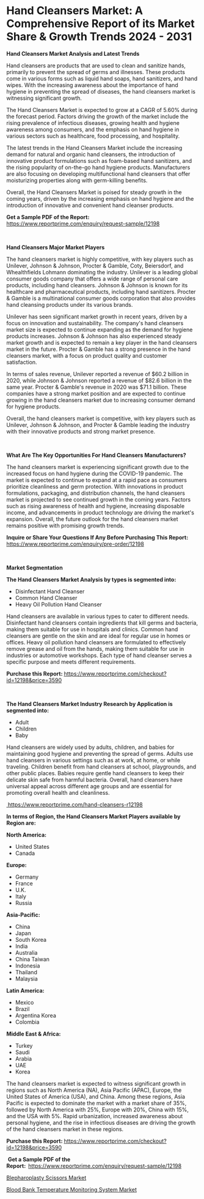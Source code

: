 <p><h1>Hand Cleansers Market: A Comprehensive Report of its Market Share & Growth Trends 2024 - 2031</h1></p><p><strong>Hand Cleansers Market Analysis and Latest Trends</strong></p>
<p><p>Hand cleansers are products that are used to clean and sanitize hands, primarily to prevent the spread of germs and illnesses. These products come in various forms such as liquid hand soaps, hand sanitizers, and hand wipes. With the increasing awareness about the importance of hand hygiene in preventing the spread of diseases, the hand cleansers market is witnessing significant growth.</p><p>The Hand Cleansers Market is expected to grow at a CAGR of 5.60% during the forecast period. Factors driving the growth of the market include the rising prevalence of infectious diseases, growing health and hygiene awareness among consumers, and the emphasis on hand hygiene in various sectors such as healthcare, food processing, and hospitality.</p><p>The latest trends in the Hand Cleansers Market include the increasing demand for natural and organic hand cleansers, the introduction of innovative product formulations such as foam-based hand sanitizers, and the rising popularity of on-the-go hand hygiene products. Manufacturers are also focusing on developing multifunctional hand cleansers that offer moisturizing properties along with germ-killing benefits.</p><p>Overall, the Hand Cleansers Market is poised for steady growth in the coming years, driven by the increasing emphasis on hand hygiene and the introduction of innovative and convenient hand cleanser products.</p></p>
<p><strong>Get a Sample PDF of the Report:&nbsp;</strong> <a href="https://www.reportprime.com/enquiry/request-sample/12198">https://www.reportprime.com/enquiry/request-sample/12198</a></p>
<p>&nbsp;</p>
<p><strong>Hand Cleansers Major Market Players</strong></p>
<p><p>The hand cleansers market is highly competitive, with key players such as Unilever, Johnson & Johnson, Procter & Gamble, Coty, Beiersdorf, and Whealthfields Lohmann dominating the industry. Unilever is a leading global consumer goods company that offers a wide range of personal care products, including hand cleansers. Johnson & Johnson is known for its healthcare and pharmaceutical products, including hand sanitizers. Procter & Gamble is a multinational consumer goods corporation that also provides hand cleansing products under its various brands. </p><p>Unilever has seen significant market growth in recent years, driven by a focus on innovation and sustainability. The company's hand cleansers market size is expected to continue expanding as the demand for hygiene products increases. Johnson & Johnson has also experienced steady market growth and is expected to remain a key player in the hand cleansers market in the future. Procter & Gamble has a strong presence in the hand cleansers market, with a focus on product quality and customer satisfaction.</p><p>In terms of sales revenue, Unilever reported a revenue of $60.2 billion in 2020, while Johnson & Johnson reported a revenue of $82.6 billion in the same year. Procter & Gamble's revenue in 2020 was $71.1 billion. These companies have a strong market position and are expected to continue growing in the hand cleansers market due to increasing consumer demand for hygiene products. </p><p>Overall, the hand cleansers market is competitive, with key players such as Unilever, Johnson & Johnson, and Procter & Gamble leading the industry with their innovative products and strong market presence.</p></p>
<p>&nbsp;</p>
<p><strong>What Are The Key Opportunities For Hand Cleansers Manufacturers?</strong></p>
<p><p>The hand cleansers market is experiencing significant growth due to the increased focus on hand hygiene during the COVID-19 pandemic. The market is expected to continue to expand at a rapid pace as consumers prioritize cleanliness and germ protection. With innovations in product formulations, packaging, and distribution channels, the hand cleansers market is projected to see continued growth in the coming years. Factors such as rising awareness of health and hygiene, increasing disposable income, and advancements in product technology are driving the market's expansion. Overall, the future outlook for the hand cleansers market remains positive with promising growth trends.</p></p>
<p><strong>Inquire or Share Your Questions If Any Before Purchasing This Report:</strong> <a href="https://www.reportprime.com/enquiry/pre-order/12198">https://www.reportprime.com/enquiry/pre-order/12198</a></p>
<p>&nbsp;</p>
<p><strong>Market Segmentation</strong></p>
<p><strong>The Hand Cleansers Market Analysis by types is segmented into:</strong></p>
<p><ul><li>Disinfectant Hand Cleanser</li><li>Common Hand Cleanser</li><li>Heavy Oil Pollution Hand Cleanser</li></ul></p>
<p><p>Hand cleansers are available in various types to cater to different needs. Disinfectant hand cleansers contain ingredients that kill germs and bacteria, making them suitable for use in hospitals and clinics. Common hand cleansers are gentle on the skin and are ideal for regular use in homes or offices. Heavy oil pollution hand cleansers are formulated to effectively remove grease and oil from the hands, making them suitable for use in industries or automotive workshops. Each type of hand cleanser serves a specific purpose and meets different requirements.</p></p>
<p><strong>Purchase this Report:&nbsp;</strong><a href="https://www.reportprime.com/checkout?id=12198&price=3590">https://www.reportprime.com/checkout?id=12198&price=3590</a></p>
<p>&nbsp;</p>
<p><strong>The Hand Cleansers Market Industry Research by Application is segmented into:</strong></p>
<p><ul><li>Adult</li><li>Children</li><li>Baby</li></ul></p>
<p><p>Hand cleansers are widely used by adults, children, and babies for maintaining good hygiene and preventing the spread of germs. Adults use hand cleansers in various settings such as at work, at home, or while traveling. Children benefit from hand cleansers at school, playgrounds, and other public places. Babies require gentle hand cleansers to keep their delicate skin safe from harmful bacteria. Overall, hand cleansers have universal appeal across different age groups and are essential for promoting overall health and cleanliness.</p></p>
<p><a href="https://www.reportprime.com/hand-cleansers-r12198">&nbsp;https://www.reportprime.com/hand-cleansers-r12198</a></p>
<p><strong>In terms of Region, the Hand Cleansers Market Players available by Region are:</strong></p>
<p>
    <p> <strong> North America: </strong>
        <ul>
            <li>United States</li>
            <li>Canada</li>
        </ul>
        </p> 
    <p> <strong> Europe: </strong>
        <ul>
            <li>Germany</li>
            <li>France</li>
            <li>U.K.</li>
            <li>Italy</li>
            <li>Russia</li>
        </ul>
        </p> 
    <p> <strong> Asia-Pacific: </strong>
        <ul>
            <li>China</li>
            <li>Japan</li>
            <li>South Korea</li>
            <li>India</li>
            <li>Australia</li>
            <li>China Taiwan</li>
            <li>Indonesia</li>
            <li>Thailand</li>
            <li>Malaysia</li>
        </ul>
        </p> 
    <p> <strong> Latin America: </strong>
        <ul>
            <li>Mexico</li>
            <li>Brazil</li>
            <li>Argentina Korea</li>
            <li>Colombia</li>
        </ul>
        </p> 
    <p> <strong> Middle East & Africa: </strong>
        <ul>
            <li>Turkey</li>
            <li>Saudi</li>
            <li>Arabia</li>
            <li>UAE</li>
            <li>Korea</li>
        </ul>
    </p>
    </p>
<p><p>The hand cleansers market is expected to witness significant growth in regions such as North America (NA), Asia Pacific (APAC), Europe, the United States of America (USA), and China. Among these regions, Asia Pacific is expected to dominate the market with a market share of 35%, followed by North America with 25%, Europe with 20%, China with 15%, and the USA with 5%. Rapid urbanization, increased awareness about personal hygiene, and the rise in infectious diseases are driving the growth of the hand cleansers market in these regions.</p></p>
<p><strong>Purchase this Report: </strong><a href="https://www.reportprime.com/checkout?id=12198&price=3590">https://www.reportprime.com/checkout?id=12198&price=3590</a></p>
<p>&nbsp;<strong>Get a Sample PDF of the Report:&nbsp;&nbsp;</strong><a href="https://www.reportprime.com/enquiry/request-sample/12198">https://www.reportprime.com/enquiry/request-sample/12198</a></p>
<p><strong></strong></p>
<p><p><a href="https://medium.com/@amanda.slater3544357/blepharoplasty-scissors-market-overview-regional-outlook-and-competitive-strategies-on-bad7cebede34">Blepharoplasty Scissors Market</a></p><p><a href="https://medium.com/@ryan.wilson8778/blood-bank-temperature-monitoring-system-industry-analysis-report-its-market-size-share-trends-02cfb43ca4f8">Blood Bank Temperature Monitoring System Market</a></p></p>